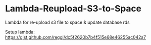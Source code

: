 # Lambda-Reupload-S3-to-Space
Lambda for re-upload s3 file to space & update database rds

Setup lambda: https://gist.github.com/reggi/dc5f2620b7b4f515e68e46255ac042a7